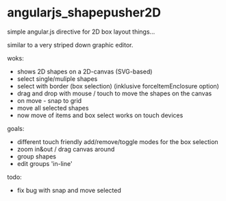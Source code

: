 # angularjs_shapepusher2D
simple angular.js directive for 2D box layout things...

similar to a very striped down graphic editor.

woks:
- shows 2D shapes on a 2D-canvas (SVG-based)
- select single/muliple shapes
- select with border (box selection) (inklusive forceItemEnclosure option)
- drag and drop with mouse / touch to move the shapes on the canvas
- on move - snap to grid
- move all selected shapes
- now move of items and box select works on touch devices

goals:
- different touch friendly add/remove/toggle modes for the box selection
- zoom in&out / drag canvas around
- group shapes
- edit groups 'in-line'

todo:
- fix bug with snap and move selected
